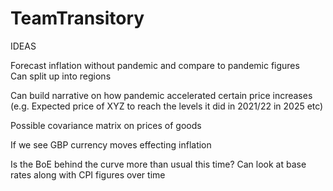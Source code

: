 # TeamTransitory

IDEAS


	
Forecast inflation without pandemic and compare to pandemic figures		
    Can split up into regions
		
Can build narrative on how pandemic accelerated certain price increases (e.g. Expected price of XYZ to reach the levels it did in 2021/22 in 2025 etc) 

Possible covariance matrix on prices of goods
	
If we see GBP currency moves effecting inflation
	
Is the BoE behind the curve more than usual this time? Can look at base rates along with CPI figures over time
